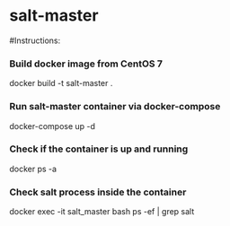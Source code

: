 # salt-master
#Instructions:
### Build docker image from CentOS 7
docker build -t salt-master .
### Run salt-master container via docker-compose
docker-compose up -d
### Check if the container is up and running 
docker ps -a
### Check salt process inside the container
docker exec -it salt_master bash
ps -ef | grep salt
